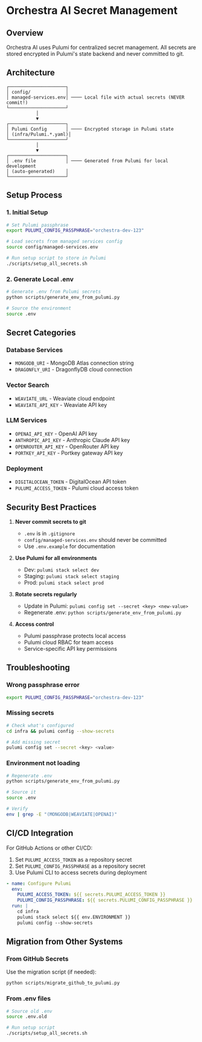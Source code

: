 # Orchestra AI Secret Management

## Overview

Orchestra AI uses Pulumi for centralized secret management. All secrets are stored encrypted in Pulumi's state backend and never committed to git.

## Architecture

```
┌─────────────────────┐
│ config/             │
│ managed-services.env│ ──── Local file with actual secrets (NEVER commit!)
└─────────────────────┘
           │
           ▼
┌─────────────────────┐
│ Pulumi Config       │ ──── Encrypted storage in Pulumi state
│ (infra/Pulumi.*.yaml)│
└─────────────────────┘
           │
           ▼
┌─────────────────────┐
│ .env file           │ ──── Generated from Pulumi for local development
│ (auto-generated)    │
└─────────────────────┘
```

## Setup Process

### 1. Initial Setup

```bash
# Set Pulumi passphrase
export PULUMI_CONFIG_PASSPHRASE="orchestra-dev-123"

# Load secrets from managed services config
source config/managed-services.env

# Run setup script to store in Pulumi
./scripts/setup_all_secrets.sh
```

### 2. Generate Local .env

```bash
# Generate .env from Pulumi secrets
python scripts/generate_env_from_pulumi.py

# Source the environment
source .env
```

## Secret Categories

### Database Services
- `MONGODB_URI` - MongoDB Atlas connection string
- `DRAGONFLY_URI` - DragonflyDB cloud connection

### Vector Search
- `WEAVIATE_URL` - Weaviate cloud endpoint
- `WEAVIATE_API_KEY` - Weaviate API key

### LLM Services
- `OPENAI_API_KEY` - OpenAI API key
- `ANTHROPIC_API_KEY` - Anthropic Claude API key
- `OPENROUTER_API_KEY` - OpenRouter API key
- `PORTKEY_API_KEY` - Portkey gateway API key

### Deployment
- `DIGITALOCEAN_TOKEN` - DigitalOcean API token
- `PULUMI_ACCESS_TOKEN` - Pulumi cloud access token

## Security Best Practices

1. **Never commit secrets to git**
   - `.env` is in `.gitignore`
   - `config/managed-services.env` should never be committed
   - Use `.env.example` for documentation

2. **Use Pulumi for all environments**
   - Dev: `pulumi stack select dev`
   - Staging: `pulumi stack select staging`
   - Prod: `pulumi stack select prod`

3. **Rotate secrets regularly**
   - Update in Pulumi: `pulumi config set --secret <key> <new-value>`
   - Regenerate .env: `python scripts/generate_env_from_pulumi.py`

4. **Access control**
   - Pulumi passphrase protects local access
   - Pulumi cloud RBAC for team access
   - Service-specific API key permissions

## Troubleshooting

### Wrong passphrase error
```bash
export PULUMI_CONFIG_PASSPHRASE="orchestra-dev-123"
```

### Missing secrets
```bash
# Check what's configured
cd infra && pulumi config --show-secrets

# Add missing secret
pulumi config set --secret <key> <value>
```

### Environment not loading
```bash
# Regenerate .env
python scripts/generate_env_from_pulumi.py

# Source it
source .env

# Verify
env | grep -E "(MONGODB|WEAVIATE|OPENAI)"
```

## CI/CD Integration

For GitHub Actions or other CI/CD:

1. Set `PULUMI_ACCESS_TOKEN` as a repository secret
2. Set `PULUMI_CONFIG_PASSPHRASE` as a repository secret
3. Use Pulumi CLI to access secrets during deployment

```yaml
- name: Configure Pulumi
  env:
    PULUMI_ACCESS_TOKEN: ${{ secrets.PULUMI_ACCESS_TOKEN }}
    PULUMI_CONFIG_PASSPHRASE: ${{ secrets.PULUMI_CONFIG_PASSPHRASE }}
  run: |
    cd infra
    pulumi stack select ${{ env.ENVIRONMENT }}
    pulumi config --show-secrets
```

## Migration from Other Systems

### From GitHub Secrets
Use the migration script (if needed):
```bash
python scripts/migrate_github_to_pulumi.py
```

### From .env files
```bash
# Source old .env
source .env.old

# Run setup script
./scripts/setup_all_secrets.sh
```
